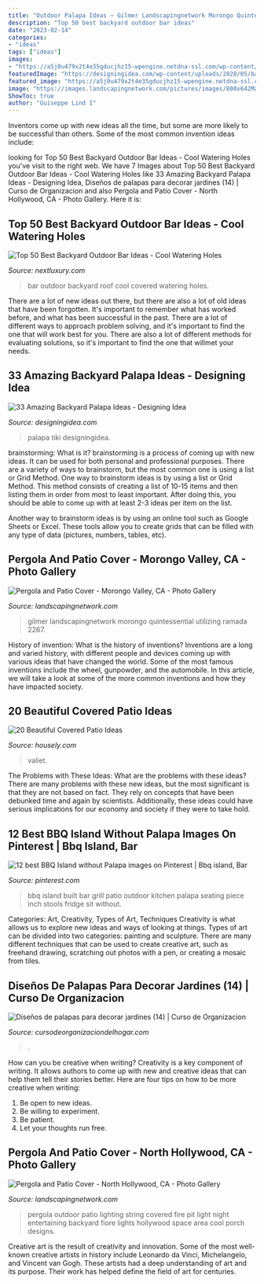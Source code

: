 ```yaml
---
title: "Outdoor Palapa Ideas ~ Gilmer Landscapingnetwork Morongo Quintessential Utilizing Ramada 2267"
description: "Top 50 best backyard outdoor bar ideas"
date: "2023-02-14"
categories:
- "ideas"
tags: ["ideas"]
images:
- "https://a5j0u479x2t4e35gducjhz15-wpengine.netdna-ssl.com/wp-content/uploads/2016/10/back-patio-ideas-valiet-covered-patio-decorating-ideas-750x563.jpg"
featuredImage: "https://designingidea.com/wp-content/uploads/2020/05/backyard-palapa-with-bamboo-bar.jpg"
featured_image: "https://a5j0u479x2t4e35gducjhz15-wpengine.netdna-ssl.com/wp-content/uploads/2016/10/back-patio-ideas-valiet-covered-patio-decorating-ideas-750x563.jpg"
image: "https://images.landscapingnetwork.com/pictures/images/800x642Max/pergola-and-patio-cover_14/outdoor-entertaining-night-fiore-design_3752.jpg"
ShowToc: true
author: "Guiseppe Lind I"
---
```



Inventors come up with new ideas all the time, but some are more likely to be successful than others. Some of the most common invention ideas include:

	

		
looking for Top 50 Best Backyard Outdoor Bar Ideas - Cool Watering Holes you've visit to the right web. We have 7 Images about Top 50 Best Backyard Outdoor Bar Ideas - Cool Watering Holes like 33 Amazing Backyard Palapa Ideas - Designing Idea, Diseños de palapas para decorar jardines (14) | Curso de Organizacion and also Pergola and Patio Cover - North Hollywood, CA - Photo Gallery. Here it is:
		
    
## Top 50 Best Backyard Outdoor Bar Ideas - Cool Watering Holes

<img loading=lazy src="http://nextluxury.com/wp-content/uploads/covered-tin-roof-outdoor-bar-ideas.jpg" onerror="this.onerror=null;this.src='https://tse4.mm.bing.net/th?id=OIP.4HDjVfiEmesOo7J0pUBWqQAAAA&amp;pid=15.1';" alt="Top 50 Best Backyard Outdoor Bar Ideas - Cool Watering Holes">

_Source: nextluxury.com_

>bar outdoor backyard roof cool covered watering holes. 

	

There are a lot of new ideas out there, but there are also a lot of old ideas that have been forgotten. It's important to remember what has worked before, and what has been successful in the past. There are a lot of different ways to approach problem solving, and it's important to find the one that will work best for you. There are also a lot of different methods for evaluating solutions, so it's important to find the one that willmet your needs.

    
## 33 Amazing Backyard Palapa Ideas - Designing Idea

<img loading=lazy src="https://designingidea.com/wp-content/uploads/2020/05/backyard-palapa-with-bamboo-bar.jpg" onerror="this.onerror=null;this.src='https://tse1.mm.bing.net/th?id=OIP.9kg1q9g_wf6bqZ5EeIYDpAHaE7&amp;pid=15.1';" alt="33 Amazing Backyard Palapa Ideas - Designing Idea">

_Source: designingidea.com_

>palapa tiki designingidea. 

	

brainstorming: What is it?
brainstorming is a process of coming up with new ideas. It can be used for both personal and professional purposes. There are a variety of ways to brainstorm, but the most common one is using a list or Grid Method.
One way to brainstorm ideas is by using a list or Grid Method. This method consists of creating a list of 10-15 items and then listing them in order from most to least important. After doing this, you should be able to come up with at least 2-3 ideas per item on the list.

Another way to brainstorm ideas is by using an online tool such as Google Sheets or Excel. These tools allow you to create grids that can be filled with any type of data (pictures, numbers, tables, etc).

    
## Pergola And Patio Cover - Morongo Valley, CA - Photo Gallery

<img loading=lazy src="https://images.landscapingnetwork.com/pictures/images/800x642Max/pergola-and-patio-cover_14/rustic-shade-arbor-maureen-gilmer_2267.jpg" onerror="this.onerror=null;this.src='https://tse2.mm.bing.net/th?id=OIP.AxwwuyAam-hzvDTwvu1mwAHaFj&amp;pid=15.1';" alt="Pergola and Patio Cover - Morongo Valley, CA - Photo Gallery">

_Source: landscapingnetwork.com_

>gilmer landscapingnetwork morongo quintessential utilizing ramada 2267. 

	

History of invention: What is the history of inventions?
Inventions are a long and varied history, with different people and devices coming up with various ideas that have changed the world. Some of the most famous inventions include the wheel, gunpowder, and the automobile. In this article, we will take a look at some of the more common inventions and how they have impacted society.

    
## 20 Beautiful Covered Patio Ideas

<img loading=lazy src="https://a5j0u479x2t4e35gducjhz15-wpengine.netdna-ssl.com/wp-content/uploads/2016/10/back-patio-ideas-valiet-covered-patio-decorating-ideas-750x563.jpg" onerror="this.onerror=null;this.src='https://tse3.mm.bing.net/th?id=OIP.WpSDEVdl_0Ru5r2trL1N0QHaFj&amp;pid=15.1';" alt="20 Beautiful Covered Patio Ideas">

_Source: housely.com_

>valiet. 

	

The Problems with These Ideas: What are the problems with these ideas?
There are many problems with these new ideas, but the most significant is that they are not based on fact. They rely on concepts that have been debunked time and again by scientists. Additionally, these ideas could have serious implications for our economy and society if they were to take hold.

    
## 12 Best BBQ Island Without Palapa Images On Pinterest | Bbq Island, Bar

<img loading=lazy src="https://i.pinimg.com/736x/31/33/09/31330955ac0940f73fd4f9abfc95cdfb--built-in-grill-bbq-island.jpg" onerror="this.onerror=null;this.src='https://tse1.mm.bing.net/th?id=OIP.RqhB2qEdhoDXvCA7uAoLGgHaFj&amp;pid=15.1';" alt="12 best BBQ Island without Palapa images on Pinterest | Bbq island, Bar">

_Source: pinterest.com_

>bbq island built bar grill patio outdoor kitchen palapa seating piece inch stools fridge sit without. 

	

Categories: Art, Creativity, Types of Art, Techniques
Creativity is what allows us to explore new ideas and ways of looking at things. Types of art can be divided into two categories: painting and sculpture. There are many different techniques that can be used to create creative art, such as freehand drawing, scratching out photos with a pen, or creating a mosaic from tiles.

    
## Diseños De Palapas Para Decorar Jardines (14) | Curso De Organizacion

<img loading=lazy src="https://cursodeorganizaciondelhogar.com/wp-content/uploads/2016/03/Diseños-de-palapas-para-decorar-jardines-14.jpg" onerror="this.onerror=null;this.src='https://tse1.mm.bing.net/th?id=OIP.9jrVoXtZd3sYMXSX4fvCZwHaFj&amp;pid=15.1';" alt="Diseños de palapas para decorar jardines (14) | Curso de Organizacion">

_Source: cursodeorganizaciondelhogar.com_

>. 

	

How can you be creative when writing?
Creativity is a key component of writing. It allows authors to come up with new and creative ideas that can help them tell their stories better. Here are four tips on how to be more creative when writing:
1. Be open to new ideas.
2. Be willing to experiment.
3. Be patient.
4. Let your thoughts run free.

    
## Pergola And Patio Cover - North Hollywood, CA - Photo Gallery

<img loading=lazy src="https://images.landscapingnetwork.com/pictures/images/800x642Max/pergola-and-patio-cover_14/outdoor-entertaining-night-fiore-design_3752.jpg" onerror="this.onerror=null;this.src='https://tse3.mm.bing.net/th?id=OIP.Ghz6JHtYMmBiDQVlq9LJfQHaE7&amp;pid=15.1';" alt="Pergola and Patio Cover - North Hollywood, CA - Photo Gallery">

_Source: landscapingnetwork.com_

>pergola outdoor patio lighting string covered fire pit light night entertaining backyard fiore lights hollywood space area cool porch designs. 

	

Creative art is the result of creativity and innovation. Some of the most well-known creative artists in history include Leonardo da Vinci, Michelangelo, and Vincent van Gogh. These artists had a deep understanding of art and its purpose. Their work has helped define the field of art for centuries.

